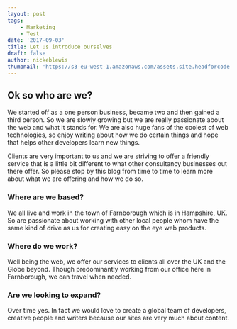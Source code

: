 ```yaml
---
layout: post
tags: 
    - Marketing
    - Test
date: '2017-09-03'
title: Let us introduce ourselves
draft: false
author: nickeblewis
thumbnail: 'https://s3-eu-west-1.amazonaws.com/assets.site.headforcode.com/icons/js.png'
---
```


## Ok so who are we?

We started off as a one person business, became two and then gained a third person. So we are slowly growing but we are really passionate about the web and what it stands for. We are also huge fans of the coolest of web technologies, so enjoy writing about how we do certain things and hope that helps other developers learn new things.

Clients are very important to us and we are striving to offer a friendly service that is a little bit different to what other consultancy businesses out there offer. So please stop by this blog from time to time to learn more about what we are offering and how we do so.

### Where are we based?

We all live and work in the town of Farnborough which is in Hampshire, UK. So are passionate about working with other local people whom have the same kind of drive as us for creating easy on the eye web products.


### Where do we work?

Well being the web, we offer our services to clients all over the UK and the Globe beyond. Though predominantly working from our office here in Farnborough, we can travel when needed.

### Are we looking to expand?

Over time yes. In fact we would love to create a global team of developers, creative people and writers because our sites are very much about content.

